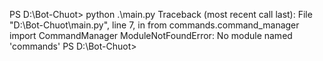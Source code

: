 PS D:\Bot-Chuot> python .\main.py
Traceback (most recent call last):
  File "D:\Bot-Chuot\main.py", line 7, in <module>
    from commands.command_manager import CommandManager
ModuleNotFoundError: No module named 'commands'
PS D:\Bot-Chuot> 